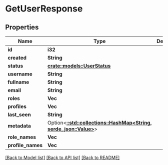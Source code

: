 # GetUserResponse

## Properties

Name | Type | Description | Notes
------------ | ------------- | ------------- | -------------
**id** | **i32** |  | 
**created** | **String** |  | 
**status** | [**crate::models::UserStatus**](UserStatus.md) |  | 
**username** | **String** |  | 
**fullname** | **String** |  | 
**email** | **String** |  | 
**roles** | **Vec<i32>** |  | 
**profiles** | **Vec<i32>** |  | 
**last_seen** | **String** |  | 
**metadata** | Option<[**::std::collections::HashMap<String, serde_json::Value>**](serde_json::Value.md)> |  | 
**role_names** | **Vec<String>** |  | 
**profile_names** | **Vec<String>** |  | 

[[Back to Model list]](../README.md#documentation-for-models) [[Back to API list]](../README.md#documentation-for-api-endpoints) [[Back to README]](../README.md)


